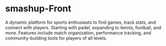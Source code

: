 # smashup-Front
A dynamic platform for sports enthusiasts to find games, track stats, and connect with players. Starting with padel, expanding to tennis, football, and more. Features include match organization, performance tracking, and community-building tools for players of all levels.
